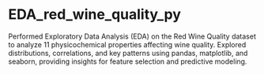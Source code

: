 # EDA_red_wine_quality_py
Performed Exploratory Data Analysis (EDA) on the Red Wine Quality dataset to analyze 11 physicochemical properties affecting wine quality. Explored distributions, correlations, and key patterns using pandas, matplotlib, and seaborn, providing insights for feature selection and predictive modeling.
